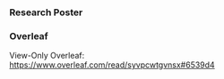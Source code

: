 ### Research Poster

### Overleaf
  View-Only Overleaf: https://www.overleaf.com/read/syvpcwtgvnsx#6539d4
